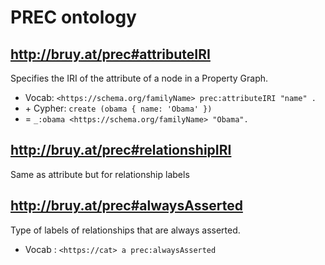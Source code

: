 # PREC ontology

## http://bruy.at/prec#attributeIRI

Specifies the IRI of the attribute of a node in a Property Graph.

- Vocab: `<https://schema.org/familyName> prec:attributeIRI "name" .`
- \+ Cypher: `create (obama { name: 'Obama' })`
- = `_:obama <https://schema.org/familyName> "Obama".`


## http://bruy.at/prec#relationshipIRI

Same as attribute but for relationship labels

## http://bruy.at/prec#alwaysAsserted

Type of labels of relationships that are always asserted.

- Vocab : `<https://cat> a prec:alwaysAsserted`
